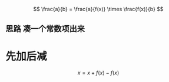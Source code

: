 $$
\frac{a}{b} = \frac{a}{f(x)} \times \frac{f(x)}{b}
$$

## 思路 凑一个常数项出来 

# 先加后减
$$
 x= x+f(x)-f(x)
$$

